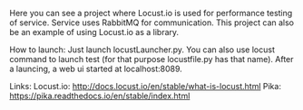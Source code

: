 Here you can see a project where Locust.io is used for performance testing of service. Service uses RabbitMQ for communication. 
This project can also be an example of using Locust.io as a library.

How to launch:
Just launch locustLauncher.py. You can also use locust command to launch test (for that purpose locustfile.py has that name).
After a launcing, a web ui started at localhost:8089.

Links:
Locust.io: http://docs.locust.io/en/stable/what-is-locust.html
Pika: https://pika.readthedocs.io/en/stable/index.html

